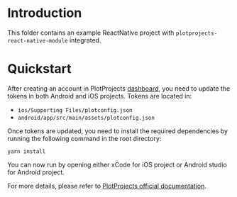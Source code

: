 # Introduction

This folder contains an example ReactNative project with `plotprojects-react-native-module` integrated. 

# Quickstart

After creating an account in PlotProjects [dashboard](https://admin.plotprojects.com/dashboard), you need to update the tokens in both Android and iOS projects. Tokens are located in:

* `ios/Supporting Files/plotconfig.json`
* `android/app/src/main/assets/plotconfig.json`

Once tokens are updated, you need to install the required dependencies by running the following command in the root directory:

```
yarn install
```

You can now run by opening either xCode for iOS project or Android studio for Android project.

For more details, please refer to [PlotProjects official documentation](http://files.plotprojects.com/documentation/android/3.15.0/how-to-guides/React-Native-integration-guide/).

